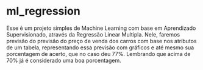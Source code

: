 # ml_regression

Esse é um projeto simples de Machine Learning com base em Aprendizado Supervisionado, através da Regressão Linear Multipla. Nele, faremos previsão do previsão do preço de venda dos carros com base nos atributos de um tabela, representando essa previsão com gráficos e até mesmo sua porcentagem de acerto, que no caso deu 77%. Lembrando que acima de 70% já é considerado uma boa porcentagem.
